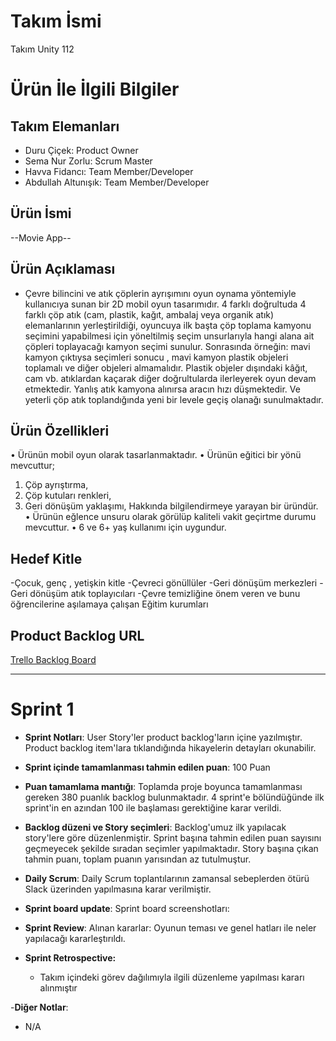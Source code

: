 # **Takım İsmi**

Takım Unity 112

# Ürün İle İlgili Bilgiler

## Takım Elemanları

- Duru Çiçek: Product Owner
- Sema Nur Zorlu: Scrum Master
- Havva Fidancı: Team Member/Developer
- Abdullah Altunışık: Team Member/Developer

## Ürün İsmi

--Movie App--

## Ürün Açıklaması

- Çevre bilincini ve atık çöplerin ayrışımını oyun oynama yöntemiyle kullanıcıya sunan bir 2D mobil oyun tasarımıdır. 4 farklı doğrultuda 4 farklı çöp atık (cam, plastik, kağıt, ambalaj veya organik atık) elemanlarının yerleştirildiği, oyuncuya ilk başta çöp toplama kamyonu seçimini yapabilmesi için yöneltilmiş seçim unsurlarıyla hangi alana ait çöpleri toplayacağı kamyon seçimi sunulur. Sonrasında örneğin: mavi kamyon çıktıysa seçimleri sonucu , mavi kamyon plastik objeleri toplamalı ve diğer objeleri almamalıdır. Plastik objeler dışındaki kâğıt, cam vb. atıklardan kaçarak diğer doğrultularda ilerleyerek oyun devam etmektedir. Yanlış atık kamyona alınırsa aracın hızı düşmektedir. Ve yeterli çöp atık toplandığında yeni bir levele geçiş olanağı sunulmaktadır.

## Ürün Özellikleri

•	Ürünün mobil oyun olarak tasarlanmaktadır.
•	Ürünün eğitici bir yönü mevcuttur;
1.	Çöp ayrıştırma,
2.	Çöp kutuları renkleri,
3.	Geri dönüşüm yaklaşımı,
Hakkında bilgilendirmeye yarayan bir üründür.
•	Ürünün eğlence unsuru olarak görülüp kaliteli vakit geçirtme durumu mevcuttur.
•	6 ve 6+ yaş kullanımı için uygundur.


## Hedef Kitle

-Çocuk, genç , yetişkin kitle
-Çevreci gönüllüler
-Geri dönüşüm merkezleri
-Geri dönüşüm atık toplayıcıları
-Çevre temizliğine önem veren ve bunu öğrencilerine aşılamaya çalışan Eğitim kurumları


## Product Backlog URL

[Trello Backlog Board](https://trello.com/b/PuvPJXji/oua)

---

# Sprint 1

- **Sprint Notları**: User Story'ler product backlog'ların içine yazılmıştır. Product backlog item'lara tıklandığında hikayelerin detayları okunabilir.

- **Sprint içinde tamamlanması tahmin edilen puan**: 100 Puan

- **Puan tamamlama mantığı**: Toplamda proje boyunca tamamlanması gereken 380 puanlık backlog bulunmaktadır. 4 sprint'e bölündüğünde ilk sprint'in en azından 100 ile başlaması gerektiğine karar verildi.

- **Backlog düzeni ve Story seçimleri**: Backlog'umuz ilk yapılacak story'lere göre düzenlenmiştir. Sprint başına tahmin edilen puan sayısını geçmeyecek şekilde sıradan seçimler yapılmaktadır. Story başına çıkan tahmin puanı, toplam puanın yarısından az tutulmuştur. 

- **Daily Scrum**: Daily Scrum toplantılarının zamansal sebeplerden ötürü Slack üzerinden yapılmasına karar verilmiştir.

- **Sprint board update**: Sprint board screenshotları: 

- **Sprint Review**: 
Alınan kararlar: Oyunun teması ve genel hatları ile neler yapılacağı kararleştırıldı.

- **Sprint Retrospective:**
  - Takım içindeki görev dağılımıyla ilgili düzenleme yapılması kararı alınmıştır

-**Diğer Notlar**:
- N/A

